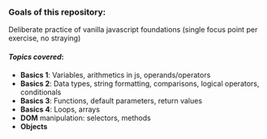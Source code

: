 ### Goals of this repository:
Deliberate practice of vanilla javascript foundations (single focus point per exercise, no straying)

#### *Topics covered*:
- **Basics 1**: Variables, arithmetics in js, operands/operators
- **Basics 2**: Data types, string formatting, comparisons, logical operators, conditionals
- **Basics 3**: Functions, default parameters, return values
- **Basics 4**: Loops, arrays
- **DOM** manipulation: selectors, methods
- **Objects**

